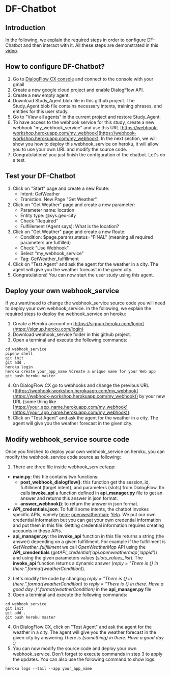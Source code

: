 # DF-Chatbot

## Introduction 
In the following, we explain the required steps in order to configure DF-Chatbot and then interact with it. All these steps are demonstrated in this [video](https://drive.google.com/file/d/1_dwLW0SgkQHw-pU6RHTVlWK1JT-MCZIT/view?usp=sharing).
## How to configure DF-Chatbot? 
1. Go to [DialogFlow CX console](https://dialogflow.cloud.google.com/cx/projects) and connect to the console with your gmail
2. Create a new google cloud project and enable DialogFlow API.
3. Create a new empty agent.
4. Download Study_Agent.blob file in this github project. The Study_Agent.blob file contains necessary intents, training phrases, and entities for this user study.
5. Go to "View all agents" in the current project and restore Study_Agent.
6. To have access to the webhook service for this study, create a new webhook "my_webhook_service" and use this URL [https://webhook-workshop.herokuapp.com/my_webhook](https://webhook-workshop.herokuapp.com/my_webhook). In the next section, we will show you how to deploy this webhook_service on heroku, it will allow you to use your own URL and modify the source code.
7. Congratulations! you just finish the configuration of the chatbot. Let's do a test.

## Test your DF-Chatbot
1. Click on "Start" page and create a new Route:
   - Intent: GetWeather
   - Tranistion: New Page "Get Weather"
2. Click on "Get Weather" page and create a new parameter:
   - Parameter name: location
   - Entity type: @sys.geo-city
   - Check "Required"
   - Fulfillement (Agent says): What is the location?
3. Click on "Get Weather" page and create a new Route:
   - Condition: $page.params.status="FINAL" (meaning all required parameters are fulfilled)
   - Check "Use Webhook"
   - Select "my_webhook_service"
   - Tag: GetWeather_fulfillment
4. Click on "Test Agent" and ask the agent for the weather in a city. The agent will give you the weather forecast in the given city.
5. Congratulations! You can now start the user study using this agent.

## Deploy your own webhook_service
If you want/need to change the webhook_service source code you will need to deploy your own webhook_service. In the following, we explain the required steps to deploy the webhook_service on heroku:
1. Create a Heroku account on [https://signup.heroku.com/login](https://signup.heroku.com/login)
2. Download webhook_service folder in this github project.
3. Open a terminal and execute the following commands:
```
cd webhook_service
pipenv shell
git init 
git add .
heroku login
heroku create your_app_name %Create a unique name for your Web app
git push heroku master
```
4. On DialogFlow CX go to webhooks and change the previous URL ([https://webhook-workshop.herokuapp.com/my_webhook](https://webhook-workshop.herokuapp.com/my_webhook)) by your new URL (some thing like [https://your_app_name.herokuapp.com/my_webhook](https://your_app_name.herokuapp.com/my_webhook)).
5. Click on "Test Agent" and ask the agent for the weather in a city. The agent will give you the weather forecast in the given city.


## Modify webhook_service source code
Once you finished to deploy your  own webhook_service on heroku, you can modify the webhook_service code source as following:
1. There are three file inside webhook_service/app:
- **main.py**: this file contains two functions: 
  * **post_webhook_dialogflow()**: this function get the session_id, fulfillment (target intent), and parameters (slots) from DialogFlow. Itn calls **invoke_api** a function defined in **api_manager.py** file to get an answer and returns this answer in json format.
  * **answer_webhook()**: to return the answer in json format.
- **API_credentials.json**: To fulfill some intents, the chatbot invokes specific APIs, namely [here](https://developer.here.com/); [openweathermap](https://openweathermap.org/api); [Yelp](https://www.yelp.com/developers/documentation/v3). We put our own credential information but you can get your own credential information and put them in this file. Getting credential information requires creating accounts in these APIs.
- **api_manager.py**: the **invoke_api** function in this file returns a string (the answer) depending on a given fulfillment. For example if the fulfillment is *GetWeather_fulfillment* we call *OpenWeatherMap* API using the **API_crendentials** (*getAPI_credential('api.openweathermap','appid')*) and using the given parameters values (*slots_values_list*). The **invoke_api** function returns a dynamic answer (*reply = "There is {} in there.".format(weatherCondition)*).
2. Let's modify the code by changing *reply = "There is {} in there.".format(weatherCondition)* to *reply = "There is {} in there. Have a good day :)".format(weatherCondition)* in the **api_manager.py** file
3. Open a terminal and execute the following commands:
```
cd webhook_service
git init 
git add .
git push heroku master
```
4. On DialogFlow CX, click on "Test Agent" and ask the agent for the weather in a city. The agent will give you the weather forecast in the given city by answering *There is {something} in there. Have a good day :)*
5. You can now modify the source code and deploy your own webhook_service. Don't forget to execute commands in step 3 to apply the updates. You can also use the following command to show logs:
```
heroku logs --tail --app your_app_name
```





